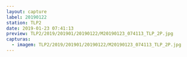 ```yaml
---
layout: capture
label: 20190122
station: TLP2
date: 2019-01-23 07:41:13
preview: TLP2/2019/201901/20190122/M20190123_074113_TLP_2P.jpg
capturas:
  - imagem: TLP2/2019/201901/20190122/M20190123_074113_TLP_2P.jpg
---
```

